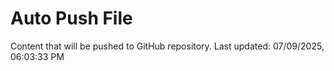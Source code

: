 # Auto Push File

Content that will be pushed to GitHub repository.
Last updated: 07/09/2025, 06:03:33 PM